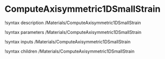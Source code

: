 <!-- MOOSE Documentation Stub: Remove this when content is added. -->

# ComputeAxisymmetric1DSmallStrain
!syntax description /Materials/ComputeAxisymmetric1DSmallStrain

!syntax parameters /Materials/ComputeAxisymmetric1DSmallStrain

!syntax inputs /Materials/ComputeAxisymmetric1DSmallStrain

!syntax children /Materials/ComputeAxisymmetric1DSmallStrain
